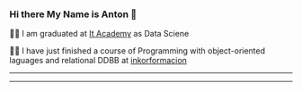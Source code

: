 ### Hi there My Name is Anton 👋

👨‍🔬 I am graduated at <a href="https://www.barcelonactiva.cat/es/itacademy">It Academy<a/> as Data Sciene

👨‍🔬 I have just finished a course of Programming with object-oriented laguages and relational DDBB at <a href="https://inkorformacion.com/">inkorformacion<a/>

<hr><hr/>

<br>



